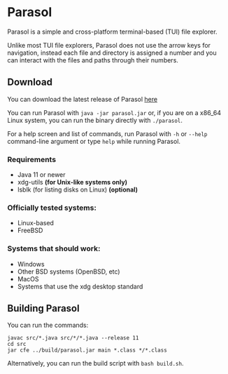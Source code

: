 # Parasol
Parasol is a simple and cross-platform terminal-based (TUI) file explorer.

Unlike most TUI file explorers, Parasol does not use the arrow keys for navigation, instead each file and directory is assigned a number and you can interact with the files and paths through their numbers.


## Download

You can download the latest release of Parasol [here](https://github.com/spacebanana420/parasol/releases)

You can run Parasol with `java -jar parasol.jar` or, if you are on a x86_64 Linux system, you can run the binary directly with `./parasol`.

For a help screen and list of commands, run Parasol with `-h` or `--help` command-line argument or type `help` while running Parasol.

### Requirements
* Java 11 or newer
* xdg-utils **(for Unix-like systems only)**
* lsblk (for listing disks on Linux) **(optional)**

### Officially tested systems:
* Linux-based
* FreeBSD

### Systems that should work:
* Windows
* Other BSD systems (OpenBSD, etc)
* MacOS
* Systems that use the xdg desktop standard


## Building Parasol
You can run the commands:

```
javac src/*.java src/*/*.java --release 11
cd src
jar cfe ../build/parasol.jar main *.class */*.class
```

Alternatively, you can run the build script with ```bash build.sh```.
